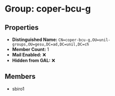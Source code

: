 # Group: coper-bcu-g

## Properties

- **Distinguished Name:** `CN=coper-bcu-g,OU=unil-groups,OU=gesu,DC=ad,DC=unil,DC=ch`
- **Member Count:** 1
- **Mail Enabled:** ❌
- **Hidden from GAL:** ❌

## Members

- sbiro1
